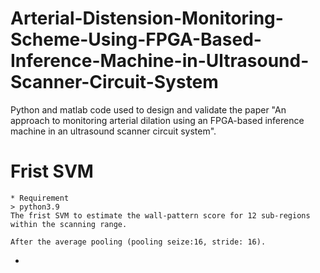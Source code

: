 # Arterial-Distension-Monitoring-Scheme-Using-FPGA-Based-Inference-Machine-in-Ultrasound-Scanner-Circuit-System
Python and matlab code used to design and validate the paper "An approach to monitoring arterial dilation using an FPGA-based inference machine in an ultrasound scanner circuit system".

# Frist SVM
    * Requirement
    > python3.9
    The frist SVM to estimate the wall-pattern score for 12 sub-regions within the scanning range.
    
    After the average pooling (pooling seize:16, stride: 16).
    
* 

    
